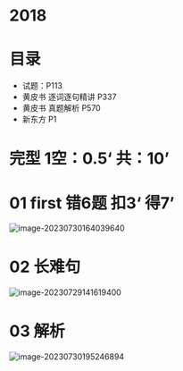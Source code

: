 # 2018



# 目录

* 试题：P113
* 黄皮书 逐词逐句精讲 P337
* 黄皮书 真题解析 P570
* 新东方 P1



# 完型 1空：0.5‘ 共：10’  



# 01 first  错6题 扣3‘ 得7’

![image-20230730164039640](https://cvp.oss-cn-shanghai.aliyuncs.com/picgo/202307301640893.png)



# 02 长难句

![image-20230729141619400](https://cvp.oss-cn-shanghai.aliyuncs.com/picgo/202307291416607.png)



# 03 解析 

![image-20230730195246894](https://cvp.oss-cn-shanghai.aliyuncs.com/picgo/202307301952341.png)
